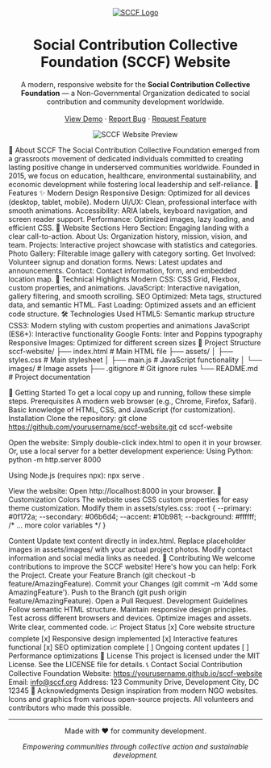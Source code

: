 <p align="center">
<a href="https://yourusername.github.io/sccf-website">
<img src="https://via.placeholder.com/150/6366f1/ffffff?text=SCCF" alt="SCCF Logo">
</a>
</p>
<h1 align="center">Social Contribution Collective Foundation (SCCF) Website</h1>
<p align="center">
A modern, responsive website for the <strong>Social Contribution Collective Foundation</strong> — a Non-Governmental Organization dedicated to social contribution and community development worldwide.
<br />
<br />
<a href="#">View Demo</a>
·
<a href="https://github.com/yourusername/sccf-website/issues">Report Bug</a>
·
<a href="https://github.com/yourusername/sccf-website/issues">Request Feature</a>
</p>
<p align="center">
<img src="https://via.placeholder.com/800x400/6366f1/ffffff?text=SCCF+Website+Preview" alt="SCCF Website Preview">
</p>
🌟 About SCCF
The Social Contribution Collective Foundation emerged from a grassroots movement of dedicated individuals committed to creating lasting positive change in underserved communities worldwide. Founded in 2015, we focus on education, healthcare, environmental sustainability, and economic development while fostering local leadership and self-reliance.
🚀 Features
✨ Modern Design
Responsive Design: Optimized for all devices (desktop, tablet, mobile).
Modern UI/UX: Clean, professional interface with smooth animations.
Accessibility: ARIA labels, keyboard navigation, and screen reader support.
Performance: Optimized images, lazy loading, and efficient CSS.
📱 Website Sections
Hero Section: Engaging landing with a clear call-to-action.
About Us: Organization history, mission, vision, and team.
Projects: Interactive project showcase with statistics and categories.
Photo Gallery: Filterable image gallery with category sorting.
Get Involved: Volunteer signup and donation forms.
News: Latest updates and announcements.
Contact: Contact information, form, and embedded location map.
🎨 Technical Highlights
Modern CSS: CSS Grid, Flexbox, custom properties, and animations.
JavaScript: Interactive navigation, gallery filtering, and smooth scrolling.
SEO Optimized: Meta tags, structured data, and semantic HTML.
Fast Loading: Optimized assets and an efficient code structure.
🛠️ Technologies Used
HTML5: Semantic markup structure
CSS3: Modern styling with custom properties and animations
JavaScript (ES6+): Interactive functionality
Google Fonts: Inter and Poppins typography
Responsive Images: Optimized for different screen sizes
📁 Project Structure
sccf-website/
├── index.html          # Main HTML file
├── assets/
│   ├── styles.css      # Main stylesheet
│   ├── main.js         # JavaScript functionality
│   └── images/         # Image assets
├── .gitignore          # Git ignore rules
└── README.md           # Project documentation


🚀 Getting Started
To get a local copy up and running, follow these simple steps.
Prerequisites
A modern web browser (e.g., Chrome, Firefox, Safari).
Basic knowledge of HTML, CSS, and JavaScript (for customization).
Installation
Clone the repository:
git clone https://github.com/yourusername/sccf-website.git
cd sccf-website


Open the website:
Simply double-click index.html to open it in your browser.
Or, use a local server for a better development experience:
Using Python:
python -m http.server 8000

Using Node.js (requires npx):
npx serve .


View the website:
Open http://localhost:8000 in your browser.
🎨 Customization
Colors
The website uses CSS custom properties for easy theme customization. Modify them in assets/styles.css:
:root {
  --primary: #0f172a;
  --secondary: #06b6d4;
  --accent: #10b981;
  --background: #ffffff;
  /* ... more color variables */
}


Content
Update text content directly in index.html.
Replace placeholder images in assets/images/ with your actual project photos.
Modify contact information and social media links as needed.
🤝 Contributing
We welcome contributions to improve the SCCF website! Here's how you can help:
Fork the Project.
Create your Feature Branch (git checkout -b feature/AmazingFeature).
Commit your Changes (git commit -m 'Add some AmazingFeature').
Push to the Branch (git push origin feature/AmazingFeature).
Open a Pull Request.
Development Guidelines
Follow semantic HTML structure.
Maintain responsive design principles.
Test across different browsers and devices.
Optimize images and assets.
Write clear, commented code.
📈 Project Status
[x] Core website structure complete
[x] Responsive design implemented
[x] Interactive features functional
[x] SEO optimization complete
[ ] Ongoing content updates
[ ] Performance optimizations
📝 License
This project is licensed under the MIT License. See the LICENSE file for details.
📞 Contact
Social Contribution Collective Foundation
Website: https://yourusername.github.io/sccf-website
Email: info@sccf.org
Address: 123 Community Drive, Development City, DC 12345
🙏 Acknowledgments
Design inspiration from modern NGO websites.
Icons and graphics from various open-source projects.
All volunteers and contributors who made this possible.
<hr>
<p align="center">Made with ❤️ for community development.</p>
<p align="center"><em>Empowering communities through collective action and sustainable development.</em></p>

